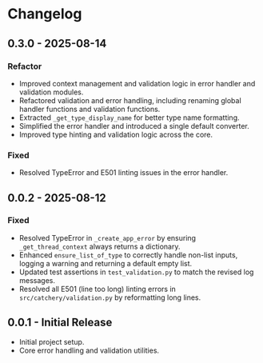 # Changelog

## 0.3.0 - 2025-08-14

### Refactor

- Improved context management and validation logic in error handler and validation modules.
- Refactored validation and error handling, including renaming global handler functions and validation functions.
- Extracted `_get_type_display_name` for better type name formatting.
- Simplified the error handler and introduced a single default converter.
- Improved type hinting and validation logic across the core.

### Fixed

- Resolved TypeError and E501 linting issues in the error handler.

## 0.0.2 - 2025-08-12

### Fixed

- Resolved TypeError in `_create_app_error` by ensuring `_get_thread_context` always returns a dictionary.
- Enhanced `ensure_list_of_type` to correctly handle non-list inputs, logging a warning and returning a default empty list.
- Updated test assertions in `test_validation.py` to match the revised log messages.
- Resolved all E501 (line too long) linting errors in `src/catchery/validation.py` by reformatting long lines.

## 0.0.1 - Initial Release

- Initial project setup.
- Core error handling and validation utilities.